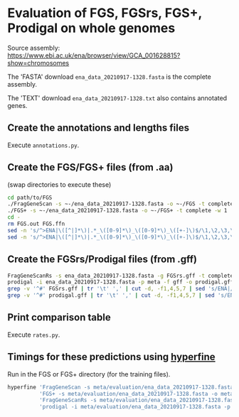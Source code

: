 # Evaluation of FGS, FGSrs, FGS+, Prodigal on whole genomes

Source assembly: https://www.ebi.ac.uk/ena/browser/view/GCA_001628815?show=chromosomes

The 'FASTA' download `ena_data_20210917-1328.fasta` is the complete assembly.

The 'TEXT' download `ena_data_20210917-1328.txt` also contains annotated genes.

## Create the annotations and lengths files

Execute `annotations.py`.

## Create the FGS/FGS+ files (from .aa)

(swap directories to execute these)

```sh
cd path/to/FGS
./FragGeneScan -s ~-/ena_data_20210917-1328.fasta -o ~-/FGS -t complete -w 1
./FGS+ -s ~-/ena_data_20210917-1328.fasta -o ~-/FGS+ -t complete -w 1
cd -
rm FGS.out FGS.ffn
sed -n 's/^>ENA|\([^|]*\)|.*_\([0-9]*\)_\([0-9]*\)_\([+-]\)$/\1,\2,\3,\4/p' FGS.faa > FGS.csv
sed -n 's/^>ENA|\([^|]*\)|.*_\([0-9]*\)_\([0-9]*\)_\([+-]\)$/\1,\2,\3,\4/p' FGS+.faa > FGS+.csv
```

## Create the FGSrs/Prodigal files (from .gff)

```sh
FragGeneScanRs -s ena_data_20210917-1328.fasta -g FGSrs.gff -t complete -w 1
prodigal -i ena_data_20210917-1328.fasta -p meta -f gff -o prodigal.gff
grep -v '^#' FGSrs.gff | tr '\t' ',' | cut -d, -f1,4,5,7 | sed 's/ENA|//;s/|[^,]*,/,/' > FGSrs.csv
grep -v '^#' prodigal.gff | tr '\t' ',' | cut -d, -f1,4,5,7 | sed 's/ENA|//;s/|[^,]*,/,/' > prodigal.csv
```

## Print comparison table

Execute `rates.py`.

## Timings for these predictions using [hyperfine](https://github.com/sharkdp/hyperfine)

Run in the FGS or FGS+ directory (for the training files).

```sh
hyperfine 'FragGeneScan -s meta/evaluation/ena_data_20210917-1328.fasta -o meta/evaluation/FGS -t complete -w 1' \
          'FGS+ -s meta/evaluation/ena_data_20210917-1328.fasta -o meta/evaluation/FGS+ -t complete -w 1' \
          'FragGeneScanRs -s meta/evaluation/ena_data_20210917-1328.fasta -o meta/evaluation/FGSrs -t complete -w 1' \
          'prodigal -i meta/evaluation/ena_data_20210917-1328.fasta -p meta -f gff -o meta/evaluation/prodigal.gff'
```

